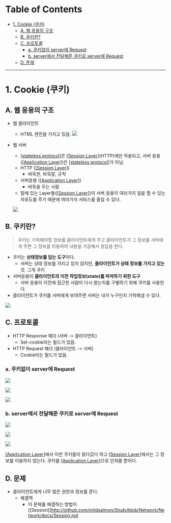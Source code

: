 # Table of Contents

- [1. Cookie (쿠키)](#1-cookie-쿠키)
  - [A. 웹 응용의 구조](#a-웹-응용의-구조)
  - [B. 쿠키란?](#b-쿠키란)
  - [C. 프로토콜](#c-프로토콜)
    - [a. 쿠키없이 server에 Request](#a-쿠키없이-server에-request)
    - [b. server에서 전달해준 쿠키로 server에 Request](#b-server에서-전달해준-쿠키로-server에-request)
  - [D. 문제](#d-문제)

---

# 1. Cookie (쿠키)

## A. 웹 응용의 구조

- 웹 클라이언트
	- HTML 엔진을 가지고 있음.
	![](/bin/Network_image/network_3_13.png)
	
- 웹 서버
	- [[stateless protocol]](http://github.com/mildsalmon/Study/blob/Network/Network/docs/stateless%20protocol.md)은 [[Session Layer]](http://github.com/mildsalmon/Study/blob/Network/Network/docs/Session%20Layer.md)(HTTP)에만 적용되고, 서버 응용([[Application Layer]](http://github.com/mildsalmon/Study/blob/Network/Network/docs/Application%20Layer.md))은 [[stateless protocol]](http://github.com/mildsalmon/Study/blob/Network/Network/docs/stateless%20protocol.md)가 아님.
	- HTTP ([[Session Layer]](http://github.com/mildsalmon/Study/blob/Network/Network/docs/Session%20Layer.md))
		- 바둑판, 바둑알, 규칙
	- 서버응용 ([[Application Layer]](http://github.com/mildsalmon/Study/blob/Network/Network/docs/Application%20Layer.md))
		- 바둑을 두는 사람
	- 밑에 있는 Layer들([[Session Layer]](http://github.com/mildsalmon/Study/blob/Network/Network/docs/Session%20Layer.md))이 서버 응용이 여러가지 일을 할 수 있는 자유도를 주기 때문에 여러가지 서비스를 즐길 수 있다.

	![](/bin/Network_image/network_3_14.png)

## B. 쿠키란?	

> 쿠키는 기억해야할 정보를 클라이언트에게 주고 클라이언트가 그 정보를 서버에게 주면 그 정보를 이용하여 내용을 가공해서 응답을 한다.

- 쿠키는 **상태정보를 담는 도구**이다.
	- 서버는 상태 정보를 가지고 있지 않지만, **클라이언트가 상태 정보를 가지고 있는** 것. 그게 쿠키
- 서버응용이 **클라이언트의 이전 작업정보(state)를 파악하기 위한 도구**
	- 서버 응용이 이전에 접근한 사람이 다시 왔는지를 구별하기 위해 쿠키를 사용한다.
- 클라이언트가 쿠키를 서버에게 보여주면 서버는 내가 누구인지 기억해낼 수 있다.

![](/bin/Network_image/network_3_15.png)

## C. 프로토콜

- HTTP Response 헤더 (서버 -> 클라이언트)
	- Set-cookie라는 필드가 있음.
- HTTP Request 헤더 (클라이언트 -> 서버)
	- Cookie라는 필드가 있음.

### a. 쿠키없이 server에 Request

![](/bin/Network_image/network_3_18.png)

![](/bin/Network_image/network_3_16.png)

![](/bin/Network_image/network_3_17.png)

### b. server에서 전달해준 쿠키로 server에 Request

![](/bin/Network_image/network_3_19.png)

![](/bin/Network_image/network_3_20.png)

![](/bin/Network_image/network_3_21.png)

[[Application Layer]](http://github.com/mildsalmon/Study/blob/Network/Network/docs/Application%20Layer.md)에서 이런 쿠키들이 왔다갔다 하고 [[Session Layer]](http://github.com/mildsalmon/Study/blob/Network/Network/docs/Session%20Layer.md)에서는 그 정보를 이용하지 않는다. 쿠키를 [[Application Layer]](http://github.com/mildsalmon/Study/blob/Network/Network/docs/Application%20Layer.md)으로 던져줄 뿐이다.

## D. 문제

- 클라이언트에게 너무 많은 권한과 정보를 준다.
	- 해결책
		- 이 문제를 해결하는 방법이 [[Session]]http://github.com/mildsalmon/Study/blob/Network/Network/docs/Session.md
